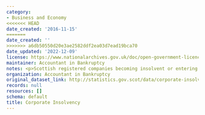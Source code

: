 ```yaml
---
category:
- Business and Economy
<<<<<<< HEAD
date_created: '2016-11-15'
=======
date_created: ''
>>>>>>> a6db50550d20e3ae2582ddf2ea03d7ead19bca70
date_updated: '2022-12-09'
license: https://www.nationalarchives.gov.uk/doc/open-government-licence/version/3/
maintainer: Accountant in Bankruptcy
notes: <p>Scottish registered companies becoming insolvent or entering receivership.</p>
organization: Accountant in Bankruptcy
original_dataset_link: http://statistics.gov.scot/data/corporate-insolvency
records: null
resources: []
schema: default
title: Corporate Insolvency
---
```

